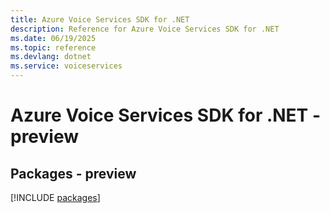 ```yaml
---
title: Azure Voice Services SDK for .NET
description: Reference for Azure Voice Services SDK for .NET
ms.date: 06/19/2025
ms.topic: reference
ms.devlang: dotnet
ms.service: voiceservices
---
```

# Azure Voice Services SDK for .NET - preview
## Packages - preview
[!INCLUDE [packages](voice-services-index.md)]